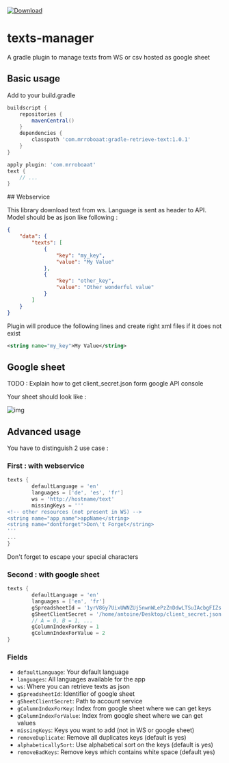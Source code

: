 [ ![Download](https://api.bintray.com/packages/arnoult-antoine/maven/gradle-retrieve-text/images/download.svg) ](https://bintray.com/arnoult-antoine/maven/gradle-retrieve-text/_latestVersion)

# texts-manager

A gradle plugin to manage texts from WS or csv hosted as google sheet

## Basic usage

Add to your build.gradle

```gradle
buildscript {
    repositories {
        mavenCentral()
    }
    dependencies {
        classpath 'com.mrroboaat:gradle-retrieve-text:1.0.1'
    }
}

apply plugin: 'com.mrroboaat'
text {
    // ...
}
```

## Webservice

This library download text from ws. Language is sent as header to API. Model should be as json like following :

```json
{
    "data": {
        "texts": [
            {
                "key": "my_key",
                "value": "My Value"
            },
            {
                "key": "other_key",
                "value": "Other wonderful value"
            }
        ]
    }
}
```

Plugin will produce the following lines and create right xml files if it does not exist
```xml
<string name="my_key">My Value</string>
```

## Google sheet

TODO : Explain how to get client_secret.json form google API console


Your sheet should look like :

![img](https://github.com/aat-antoine/gradle-retrieve-text/blob/master/GoogleSheet.png)


## Advanced usage

You have to distinguish 2 use case :

### First : with webservice

```gradle
texts {
        defaultLanguage = 'en'
        languages = ['de', 'es', 'fr']
        ws = 'http://hostname/text'
        missingKeys = '''
<!-- other resources (not present in WS) -->
<string name="app_name">appName</string>
<string name="dontforget">Don\'t Forget</string>
'''
...
}
```

Don't forget to escape your special characters

### Second : with google sheet

```gradle
texts {
        defaultLanguage = 'en'
        languages = ['en', 'fr']
        gSpreadsheetId = '1yrV86y7UixUWNZUj5nwnWLePzZnDdwLTSuIAcbgFIZs'
        gSheetClientSecret = '/home/antoine/Desktop/client_secret.json'
        // A = 0, B = 1, ...
        gColumnIndexForKey = 1
        gColumnIndexForValue = 2
}
```


### Fields
* `defaultLanguage`: Your default language
* `languages`: All languages available for the app
* `ws`: Where you can retrieve texts as json
* `gSpreadsheetId`: Identifier of google sheet
* `gSheetClientSecret`: Path to account service
* `gColumnIndexForKey`: Index from google sheet where we can get keys
* `gColumnIndexForValue`: Index from google sheet where we can get values
* `missingKeys`: Keys you want to add (not in WS or google sheet)
* `removeDuplicate`: Remove all duplicates keys (default is yes)
* `alphabeticallySort`: Use alphabetical sort on the keys (default is yes)
* `removeBadKeys`: Remove keys which contains white space (default yes)


